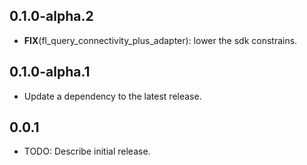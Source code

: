 ## 0.1.0-alpha.2

 - **FIX**(fl_query_connectivity_plus_adapter): lower the sdk constrains.

## 0.1.0-alpha.1

 - Update a dependency to the latest release.

## 0.0.1

* TODO: Describe initial release.
